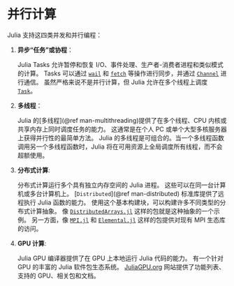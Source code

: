 # 并行计算

Julia 支持这四类并发和并行编程：

1. **异步“任务”或协程**：

   Julia Tasks 允许暂停和恢复 I/O、事件处理、生产者-消费者进程和类似模式的计算。
   Tasks 可以通过 [`wail`](@ref) 和 [`fetch`](@ref) 等操作进行同步，并通过 [`Channel`](@ref) 进行通信。
   虽然严格来说不是并行计算，但 Julia 允许在多个线程上调度 [`Task`](@ref)。

2. **多线程**：

   Julia 的[多线程](@ref man-multithreading)提供了在多个线程、CPU 内核或共享内存上同时调度任务的能力。
   这通常是在个人 PC 或单个大型多核服务器上获得并行性的最简单方法。
   Julia 的多线程是可组合的。当一个多线程函数调用另一个多线程函数时，Julia 将在可用资源上全局调度所有线程，而不会超额使用。

3. **分布式计算**:

   分布式计算运行多个具有独立内存空间的 Julia 进程。 这些可以在同一台计算机或多台计算机上。
   [`Distributed`](@ref man-distributed) 标准库提供了远程执行 Julia 函数的能力。
   使用这个基本构建块，可以构建许多不同类型的分布式计算抽象。
   像 [`DistributedArrays.jl`](https://github.com/JuliaParallel/DistributedArrays.jl) 这样的包就是这种抽象的一个示例。
   另一方面，像 [`MPI.jl`](https://github.com/JuliaParallel/MPI.jl) 和
   [`Elemental.jl`](https://github.com/JuliaParallel/Elemental.jl) 这样的包提供对现有 MPI 生态库的访问。

4. **GPU 计算**:

   Julia GPU 编译器提供了在 GPU 上本地运行 Julia 代码的能力。
   有一个针对 GPU 的丰富的 Julia 软件包生态系统。
   [JuliaGPU.org](https://juliagpu.org) 网站提供了功能列表、支持的 GPU、相关包和文档。
